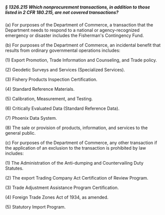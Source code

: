 ##### § 1326.215 Which nonprocurement transactions, in addition to those listed in 2 CFR 180.215, are not covered transactions? #####

(a) For purposes of the Department of Commerce, a transaction that the Department needs to respond to a national or agency-recognized emergency or disaster includes the Fisherman's Contingency Fund.

(b) For purposes of the Department of Commerce, an incidental benefit that results from ordinary governmental operations includes:

(1) Export Promotion, Trade Information and Counseling, and Trade policy.

(2) Geodetic Surveys and Services (Specialized Services).

(3) Fishery Products Inspection Certification.

(4) Standard Reference Materials.

(5) Calibration, Measurement, and Testing.

(6) Critically Evaluated Data (Standard Reference Data).

(7) Phoenix Data System.

(8) The sale or provision of products, information, and services to the general public.

(c) For purposes of the Department of Commerce, any other transaction if the application of an exclusion to the transaction is prohibited by law includes:

(1) The Administration of the Anti-dumping and Countervailing Duty Statutes.

(2) The export Trading Company Act Certification of Review Program.

(3) Trade Adjustment Assistance Program Certification.

(4) Foreign Trade Zones Act of 1934, as amended.

(5) Statutory Import Program.
